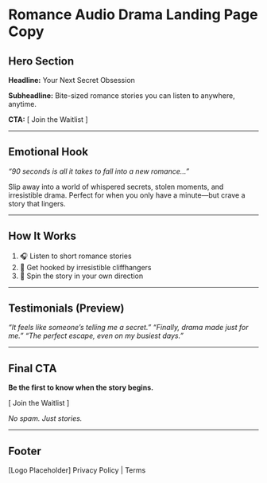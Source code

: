 # Romance Audio Drama Landing Page Copy

## Hero Section
**Headline:**
Your Next Secret Obsession

**Subheadline:**
Bite-sized romance stories you can listen to anywhere, anytime.

**CTA:**
[ Join the Waitlist ]

---

## Emotional Hook
*“90 seconds is all it takes to fall into a new romance…”*

Slip away into a world of whispered secrets, stolen moments, and irresistible drama. Perfect for when you only have a minute—but crave a story that lingers.

---

## How It Works
1. 🎧 Listen to short romance stories
2. 💌 Get hooked by irresistible cliffhangers
3. 🔮 Spin the story in your own direction

---

## Testimonials (Preview)
*“It feels like someone’s telling me a secret.”*
*“Finally, drama made just for me.”*
*“The perfect escape, even on my busiest days.”*

---

## Final CTA
**Be the first to know when the story begins.**

[ Join the Waitlist ]

*No spam. Just stories.*

---

## Footer
[Logo Placeholder]
Privacy Policy | Terms
